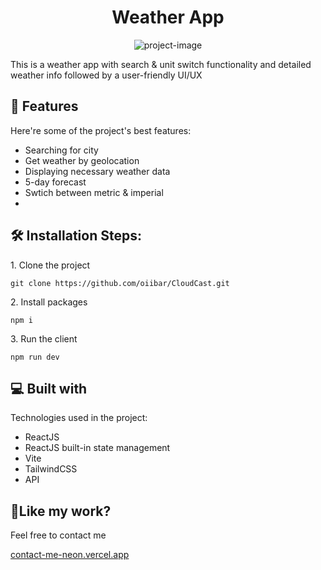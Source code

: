 <h1 align="center" id="title">Weather App</h1>

<p align="center"><img src="https://socialify.git.ci/oiibar/CloudCast/image?language=1&name=1&owner=1&pattern=Solid&theme=Light" alt="project-image"></p>

<p id="description">This is a weather app with search & unit switch functionality and detailed weather info followed by a user-friendly UI/UX</p>

  
  
<h2>🧐 Features</h2>

Here're some of the project's best features:

*   Searching for city
*   Get weather by geolocation
*   Displaying necessary weather data
*   5-day forecast
*   Swtich between metric & imperial
*   

<h2>🛠️ Installation Steps:</h2>

<p>1. Clone the project</p>

```
git clone https://github.com/oiibar/CloudCast.git
```

<p>2. Install packages</p>

```
npm i
```

<p>3. Run the client</p>

```
npm run dev
```

  
<h2>💻 Built with</h2>

Technologies used in the project:

*   ReactJS
*   ReactJS built-in state management
*   Vite
*   TailwindCSS
*   API


<h2>💖Like my work?</h2>

Feel free to contact me<p><a href="contact-me-neon.vercel.app">contact-me-neon.vercel.app</a></p>
